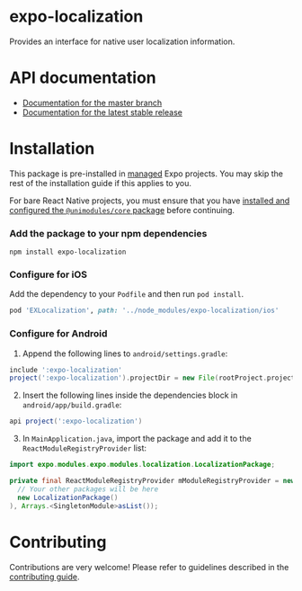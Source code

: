 # expo-localization

Provides an interface for native user localization information.

# API documentation

- [Documentation for the master branch](https://github.com/expo/expo/blob/master/docs/pages/versions/unversioned/sdk/localization.md)
- [Documentation for the latest stable release](https://docs.expo.io/versions/latest/sdk/localization/)

# Installation

This package is pre-installed in [managed](https://docs.expo.io/versions/latest/introduction/managed-vs-bare/) Expo projects. You may skip the rest of the installation guide if this applies to you.

For bare React Native projects, you must ensure that you have [installed and configured the `@unimodules/core` package](https://github.com/unimodules/core) before continuing.

### Add the package to your npm dependencies

```
npm install expo-localization
```

### Configure for iOS

Add the dependency to your `Podfile` and then run `pod install`.

```ruby
pod 'EXLocalization', path: '../node_modules/expo-localization/ios'
```

### Configure for Android

1. Append the following lines to `android/settings.gradle`:

```gradle
include ':expo-localization'
project(':expo-localization').projectDir = new File(rootProject.projectDir, '../node_modules/expo-localization/android')
```

2. Insert the following lines inside the dependencies block in `android/app/build.gradle`:
```gradle
api project(':expo-localization')
```

3. In `MainApplication.java`, import the package and add it to the `ReactModuleRegistryProvider` list:
```java
import expo.modules.expo.modules.localization.LocalizationPackage;
```
```java
private final ReactModuleRegistryProvider mModuleRegistryProvider = new ReactModuleRegistryProvider(Arrays.<Package>asList(
  // Your other packages will be here
  new LocalizationPackage()
), Arrays.<SingletonModule>asList());
```

# Contributing

Contributions are very welcome! Please refer to guidelines described in the [contributing guide]( https://github.com/expo/expo#contributing).
